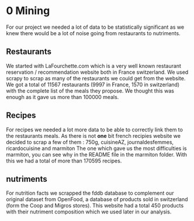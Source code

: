 # 0 Mining

For our project we needed a lot of data to be statistically significant as we knew there would be a lot of noise going from restaurants to nutriments.

## Restaurants

We started with LaFourchette.com which is a very well known restaurant reservation / recommendation website both in France switzerland.
We used scrapy to scrap as many of the restaurants we could get from the website. 
We got a total of 11567 restaurants (9997 in France, 1570 in switzerland) with the complete list of the meals they propose. 
We thought this was enough as it gave us more than 100000 meals.

## Recipes

For recipes we needed a lot more data to be able to correctly link them to the restaurants meals.
As there is not **one** bit french recipies website we decided to scrap a few of them : 
750g, cuisineAZ, journaldesfemmes, ricardocuisine and marmiton
The one which gave us the most difficulties is marmiton, you can see why in the README file in the marmiton folder.
With this we had a total of more than 170595 recipes.

## nutriments

For nutrition facts we scrapped the fddb database to complement our original dataset from OpenFood, a database of products sold in switzerland (form the Coop and Migros stores).
This website had a total 450 products with their nutriment composition which we used later in our analysis.
